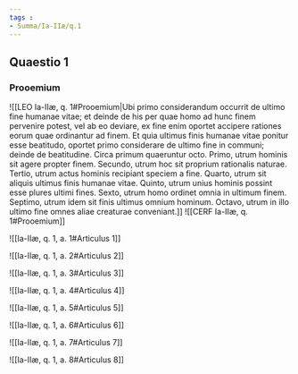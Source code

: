 ```yaml
---
tags : 
- Summa/Ia-IIæ/q.1
---
```


## Quaestio 1

### Prooemium

![[LEO Ia-IIæ, q. 1#Prooemium|Ubi primo considerandum occurrit de ultimo fine humanae vitae; et deinde de his per quae homo ad hunc finem pervenire potest, vel ab eo deviare, ex fine enim oportet accipere rationes eorum quae ordinantur ad finem. Et quia ultimus finis humanae vitae ponitur esse beatitudo, oportet primo considerare de ultimo fine in communi; deinde de beatitudine. Circa primum quaeruntur octo. Primo, utrum hominis sit agere propter finem. Secundo, utrum hoc sit proprium rationalis naturae. Tertio, utrum actus hominis recipiant speciem a fine. Quarto, utrum sit aliquis ultimus finis humanae vitae. Quinto, utrum unius hominis possint esse plures ultimi fines. Sexto, utrum homo ordinet omnia in ultimum finem. Septimo, utrum idem sit finis ultimus omnium hominum. Octavo, utrum in illo ultimo fine omnes aliae creaturae conveniant.]]
![[CERF Ia-IIæ, q. 1#Prooemium]]

![[Ia-IIæ, q. 1, a. 1#Articulus 1]]

![[Ia-IIæ, q. 1, a. 2#Articulus 2]]

![[Ia-IIæ, q. 1, a. 3#Articulus 3]]

![[Ia-IIæ, q. 1, a. 4#Articulus 4]]

![[Ia-IIæ, q. 1, a. 5#Articulus 5]]

![[Ia-IIæ, q. 1, a. 6#Articulus 6]]

![[Ia-IIæ, q. 1, a. 7#Articulus 7]]

![[Ia-IIæ, q. 1, a. 8#Articulus 8]]

